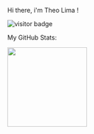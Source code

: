 Hi there, i'm Theo Lima !

![visitor badge](https://visitor-badge.glitch.me/badge?page_id=theolima-dev.visitor-badge&left_text=My%20Page%20Visitors)

My GitHub Stats:

<img height="180em" src="https://github-readme-stats.vercel.app/api?username=theolima-dev&show_icons=true&hide_border=true&&count_private=true&include_all_commits=true" />
